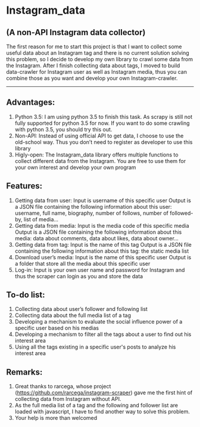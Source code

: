 Instagram_data 
============================================================
(A non-API Instagram data collector)
---------

The first reason for me to start this project is that I want to collect some useful data about an Instagram tag and there is no current solution solving this problem, so I decide to develop my own library to crawl some data from the Instagram.
After I finish collecting data about tags, I moved to build data-crawler for Instagram user as well as Instagram media, thus you can combine those as you want and develop your own Instagram-crawler.

----------
Advantages:
---------
1.	Python 3.5: I am using python 3.5 to finish this task. As scrapy is still not fully supported for python 3.5 for now. If you want to do some crawling with python 3.5, you should try this out.
2.	Non-API: Instead of using official API to get data, I choose to use the old-school way. Thus you don’t need to register as developer to use this library
3.	Higly-open: The Instagram_data library offers multiple functions to collect different data from the Instagram. You are free to use them for your own interest and develop your own program

Features:
---------
1.	Getting data from user:
Input is username of this specific user
Output is a JSON file containing the following information about this user: username, full name, biography, number of follows, number of followed-by, list of media... 
2.	Getting data from media:
Input is the media code of this specific media
Output is a JSON file containing the following information about this media: data about comments, data about likes, data about owner...
3.	Getting data from tag:
Input is the name of this tag
Output is a JSON file containing the following information about this tag: the static media list
4.	Download user’s media:
Input is the name of this specific user
Output is a folder that store all the media about this specific user
5.	Log-in:
Input is your own user name and password for Instagram and thus the scraper can login as you and store the data

To-do list:
---------
1.	Collecting data about user’s follower and following list
2.	Collecting data about the full media list of a tag
3.	Developing a mechanism to evaluate the social influence power of a specific user based on his medias
4.	Developing a mechanism to filter all the tags about a user to find out his interest area
5.	Using all the tags existing in a specific user's posts to analyze his interest area

Remarks:
---------
1. Great thanks to rarcega, whose project (https://github.com/rarcega/instagram-scraper) gave me the first hint of collecting data from Instagram without API.
2. As the full media list of a tag and the following and follower list are loaded with javascript, I have to find another way to solve this problem.
3. Your help is more than welcomed

